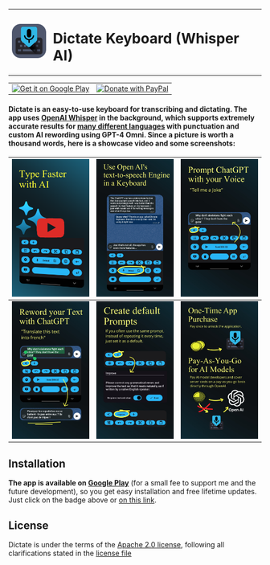 <table>
  <tr>
    <td>
      <img src="https://github.com/DevEmperor/Dictate/blob/main/img/Icon_512x512_2_round.png?raw=true" alt="App Logo" width="70">
    </td>
    <td>
      <h1>Dictate Keyboard (Whisper AI)</h1>
    </td>
  </tr>
</table>

<table>
  <tr>
    <td>
      <a href='https://play.google.com/store/apps/details?id=net.devemperor.dictate'>
        <img alt='Get it on Google Play' width="300px" src='https://github.com/DevEmperor/Dictate/blob/d99981575350cfde1fa91d4c449d97483eda14d0/img/google-play-badge.png?raw=true'/>
      </a>
    </td>
    <td>
      <a href='https://www.paypal.com/donate/?hosted_button_id=DEINE_ID'>
        <img alt='Donate with PayPal' width="200px" src='https://www.paypalobjects.com/webstatic/en_US/i/buttons/PP_logo_h_150x38.png'/>
      </a>
    </td>
  </tr>
</table>



#### Dictate is an easy-to-use keyboard for transcribing and dictating. The app uses [OpenAI Whisper](https://openai.com/index/whisper/) in the background, which supports extremely accurate results for [many different languages](https://platform.openai.com/docs/guides/speech-to-text/supported-languages) with punctuation and custom AI rewording using GPT-4 Omni. Since a picture is worth a thousand words, here is a showcase video and some screenshots:

| <a href='https://youtu.be/tRF3yK0DbF4'><img src='https://github.com/DevEmperor/Dictate/blob/3d89448d26a3c54ea6f8ca1d0e13931d26590220/img/thumbnail_1_player.png?raw=true'/></a> | ![banner_1.jpg](https://github.com/DevEmperor/Dictate/blob/3d89448d26a3c54ea6f8ca1d0e13931d26590220/img/banner_1.jpg?raw=true) | ![banner_2.jpg](https://github.com/DevEmperor/Dictate/blob/3d89448d26a3c54ea6f8ca1d0e13931d26590220/img/banner_2.jpg?raw=true) |
| ------------------------------------------------------------ | ------------------------------------------------------------ | ------------------------------------------------------------ |
| ![banner_3.jpg](https://github.com/DevEmperor/Dictate/blob/3d89448d26a3c54ea6f8ca1d0e13931d26590220/img/banner_3.jpg?raw=true) | ![banner_4.jpg](https://github.com/DevEmperor/Dictate/blob/3d89448d26a3c54ea6f8ca1d0e13931d26590220/img/banner_4.jpg?raw=true) | ![banner_5.2.jpg](https://github.com/DevEmperor/Dictate/blob/3d89448d26a3c54ea6f8ca1d0e13931d26590220/img/banner_5.2.jpg?raw=true) |



## Installation

**The app is available on [Google Play](https://play.google.com/store/apps/details?id=net.devemperor.dictate)** (for a small fee to support me and the future development), so you get easy installation and free lifetime updates. Just click on the badge above or [on this link](https://play.google.com/store/apps/details?id=net.devemperor.dictate).



## License

Dictate is under the terms of the [Apache 2.0 license](https://www.apache.org/licenses/LICENSE-2.0), following all clarifications stated in the [license file](https://raw.githubusercontent.com/DevEmperor/Dictate/master/LICENSE)
